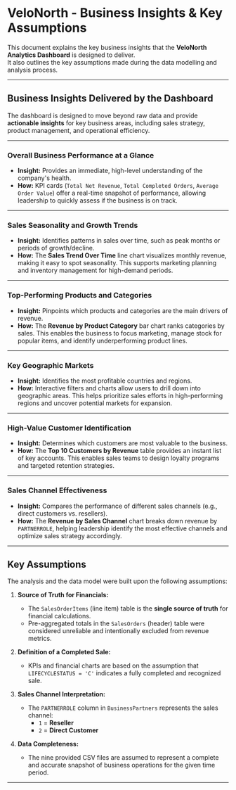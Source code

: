 # VeloNorth - Business Insights & Key Assumptions

This document explains the key business insights that the **VeloNorth Analytics Dashboard** is designed to deliver.  
It also outlines the key assumptions made during the data modelling and analysis process.

---

## Business Insights Delivered by the Dashboard

The dashboard is designed to move beyond raw data and provide **actionable insights** for key business areas, including sales strategy, product management, and operational efficiency.

---

### Overall Business Performance at a Glance
- **Insight:** Provides an immediate, high-level understanding of the company's health.  
- **How:** KPI cards (`Total Net Revenue`, `Total Completed Orders`, `Average Order Value`) offer a real-time snapshot of performance, allowing leadership to quickly assess if the business is on track.

---

### Sales Seasonality and Growth Trends
- **Insight:** Identifies patterns in sales over time, such as peak months or periods of growth/decline.  
- **How:** The **Sales Trend Over Time** line chart visualizes monthly revenue, making it easy to spot seasonality. This supports marketing planning and inventory management for high-demand periods.

---

### Top-Performing Products and Categories
- **Insight:** Pinpoints which products and categories are the main drivers of revenue.  
- **How:** The **Revenue by Product Category** bar chart ranks categories by sales. This enables the business to focus marketing, manage stock for popular items, and identify underperforming product lines.

---

### Key Geographic Markets
- **Insight:** Identifies the most profitable countries and regions.  
- **How:** Interactive filters and charts allow users to drill down into geographic areas. This helps prioritize sales efforts in high-performing regions and uncover potential markets for expansion.

---

### High-Value Customer Identification
- **Insight:** Determines which customers are most valuable to the business.  
- **How:** The **Top 10 Customers by Revenue** table provides an instant list of key accounts. This enables sales teams to design loyalty programs and targeted retention strategies.

---

### Sales Channel Effectiveness
- **Insight:** Compares the performance of different sales channels (e.g., direct customers vs. resellers).  
- **How:** The **Revenue by Sales Channel** chart breaks down revenue by `PARTNERROLE`, helping leadership identify the most effective channels and optimize sales strategy accordingly.

---

## Key Assumptions

The analysis and the data model were built upon the following assumptions:

1. **Source of Truth for Financials:**  
   - The `SalesOrderItems` (line item) table is the **single source of truth** for financial calculations.  
   - Pre-aggregated totals in the `SalesOrders` (header) table were considered unreliable and intentionally excluded from revenue metrics.

2. **Definition of a Completed Sale:**  
   - KPIs and financial charts are based on the assumption that `LIFECYCLESTATUS = 'C'` indicates a fully completed and recognized sale.

3. **Sales Channel Interpretation:**  
   - The `PARTNERROLE` column in `BusinessPartners` represents the sales channel:  
     - `1` = **Reseller**  
     - `2` = **Direct Customer**

4. **Data Completeness:**  
   - The nine provided CSV files are assumed to represent a complete and accurate snapshot of business operations for the given time period.

---
